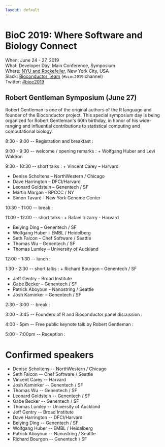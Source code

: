 ```yaml
---
layout: default
---
```

# BioC 2019: Where Software and Biology Connect

When: June 24 - 27, 2019<br />
What: Developer Day, Main Conference, Symposium<br />
Where: [NYU and Rockefeller][venue], New York City, USA<br />
Slack: [Bioconductor Team][] (`#bioc2019` channel)<br />
Twitter: [#bioc2019][tweet]<br />

[tweet]: https://twitter.com/hashtag/bioc2019?f=tweets
[venue]: ./travel-accommodations
[Bioconductor Team]: https://bioc-community.herokuapp.com/

## Robert Gentleman Symposium (June 27)

Robert Gentleman is one of the original authors of the R language and founder of the Bioconductor project. This special symposium day is being organized for Robert Gentleman's 60th birthday, in honor of his wide-ranging and influential contributions to statistical computing and computational biology.

8:30 - 9:00 -- Registration and breakfast
: 

9:00 - 9:30 -- welcome / opening remarks
: + Wolfgang Huber and Levi Waldron

9:30 - 10:30 -- short talks
: + Vincent Carey – Harvard
  + Denise Scholtens – NorthWestern / Chicago
  + Dave Harrington – DFCI/Harvard
  + Leonard Goldstein – Genentech / SF
  + Martin Morgan - RPCCC / NY
  + Simon Tavaré - New York Genome Center

10:30 - 11:00 -- break
: 

11:00 - 12:00 -- short talks
: + Rafael Irizarry - Harvard 
  + Beiying Ding – Genentech / SF
  + Wolfgang Huber - EMBL / Heidelberg
  + Seth Falcon – Chef Software / Seattle
  + Thomas Wu – Genentech / SF
  + Thomas Lumley – University of Auckland

12:00 - 1:30 -- lunch
: 

1:30 - 2:30 -- short talks
: + Richard Bourgon – Genentech / SF
  + Jeff Gentry – Broad Institute
  + Gabe Becker – Genentech / SF
  + Patrick Aboyoun – Nanostring / Seattle
  + Josh Kaminker – Genentech / SF

2:30 - 3:00 -- break
: 

3:00 - 3:45 -- Founders of R and Bioconductor panel discussion
: 

4:00 - 5pm -- Free public keynote talk by Robert Gentleman
: 

5:00 - 7:00pm -- Reception
: 

# Confirmed speakers

* Denise Scholtens  --  NorthWestern / Chicago
* Seth Falcon   --   Chef Software / Seattle
* Vincent Carey   --   Harvard
* Josh Kaminker   --   Genentech / SF
* Thomas Wu   --   Genentech / SF
* Leonard Goldstein  --  Genentech / SF
* Gabe Becker   --   Genentech / SF
* Thomas Lumley   --   University of Auckland
* Jeff Gentry   --   Broad Institute
* Dave Harrington   --   DFCI/Harvard
* Beiying Ding   --   Genentech / SF
* Wolfgang Huber   --  EMBL / Heidelberg
* Patrick Aboyoun  --  Nanostring / Seattle
* Richard Bourgon  --       Genentech / SF
